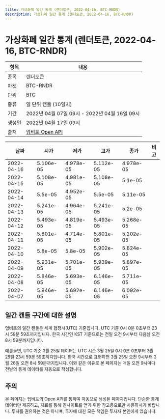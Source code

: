 ```yaml
---
title: 가상화폐 일간 통계 (렌더토큰, 2022-04-16, BTC-RNDR)
description: 가상화폐 일간 통계 (렌더토큰, 2022-04-16, BTC-RNDR)
---
```



가상화폐 일간 통계 (렌더토큰, 2022-04-16, BTC-RNDR)
===

|항목|내용|
|--|--|
|종목|렌더토큰|
|마켓|BTC-RNDR|
|단위|BTC|
|종류|일 단위 캔들 (10일치)|
|기간|2022년 04월 07일 09시 - 2022년 04월 16일 09시|
|생성일|2022년 04월 17일 09시|
|출처|[업비트 Open API](https://docs.upbit.com)|


|날짜|시가|저가|고가|종가|비고|
|--|--|--|--|--|--|
|2022-04-16|5.106e-05|4.978e-05|5.112e-05|4.978e-05|    |
|2022-04-15|5.108e-05|4.981e-05|5.108e-05|5.1e-05|    |
|2022-04-14|5.5e-05|4.952e-05|5.5e-05|5.11e-05|    |
|2022-04-13|5.241e-05|4.964e-05|5.241e-05|5.2e-05|    |
|2022-04-12|5.493e-05|4.819e-05|5.493e-05|5.268e-05|    |
|2022-04-11|5.801e-05|4.714e-05|5.801e-05|5.202e-05|    |
|2022-04-10|5.8e-05|5.8e-05|5.902e-05|5.824e-05|    |
|2022-04-09|5.931e-05|5.701e-05|5.939e-05|5.897e-05|    |
|2022-04-08|5.846e-05|5.693e-05|6.146e-05|5.711e-05|    |
|2022-04-07|5.946e-05|5.692e-05|6.146e-05|6.092e-05|    |


일간 캔들 구간에 대한 설명
---


업비트의 일간 캔들은 세계 협정시(UTC) 기준입니다. 
UTC 기준 0시 0분 0초부터 23시 59분 59초까지입니다. 
한국 시간인 KST 기준으로는 전일 오전 9시부터 다음날 오전 8시 59분까지입니다. 


예를들면, UTC 기준 3월 25일 데이터는 UTC 시준 3월 25일 0시 0분 0초부터 3월 25일 23시 59분 59초까지입니다. 
한국 시간으로 표현하면 3월 25일 오전 9시부터 3월 26일 오전 8시 59분까지입니다. 
이와 같은 이유로 본 페이지는 매일 오전 9시마다 전날의 통계 데이터를 자동으로 작성합니다. 


주의
---


본 페이지는 업비트의 Open API를 통하여 자동으로 생성된 페이지입니다. 
단순한 통계 데이터만 제공하고, 자료를 통해 인사이트를 얻기 위한 참고용으로만 사용하시기 바랍니다. 
투자를 권유하는 것은 아니며, 투자에 대한 모든 책임은 투자자 본인에게 있습니다. 
